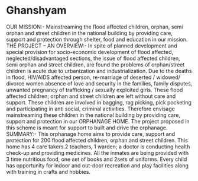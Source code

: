 # Ghanshyam
OUR MISSION:- Mainstreaming the flood affected children, orphan, semi orphan and street children in the national building by providing care, support and protection through shelter, food and education in our mission. THE PROJECT – AN OVERVIEW:- In spite of planned development and special provision for socio-economic development of flood affected, neglected/disadvantaged sections, the issue of flood affected children, semi orphan and street children, are found the problems of orphan/street children is acute due to urbanization and industrialization. Due to the deaths in flood, HIV/AIDS affected person, re-marriage of deserted / widowed/ divorce women absence of love and security in the families, family disputes, unwanted pregnancy of trafficking / sexually exploited girls. These flood affected children; orphan and street children are left without care and support. These children are involved in bagging, rag picking, pick pocketing and participating in anti social, criminal activities. Therefore envisage mainstreaming these children in the national building by providing care, support and protection in our ORPHANAGE HOME. The project proposed in this scheme is meant for support to built and drive the orphanage.  SUMMARY:- This orphanage home aims to provide care, support and protection for 200 flood affected children, orphan and street children. This home has 4 care takers.2 teachers, 1 warden; a doctor is conducting health check-up and providing medicines. All the inmates are being provided with 3 time nutritious food, one set of books and 2sets of uniforms. Every child has opportunity for indoor and out-door recreation and play facilities along with training in crafts and hobbies.
